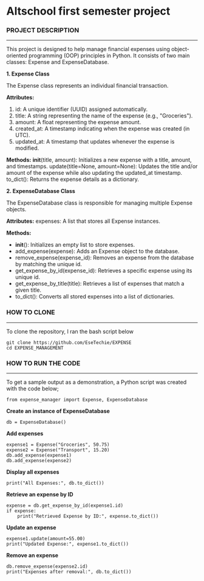 # **Altschool first semester project**

### PROJECT DESCRIPTION
---

This project is designed to help manage financial expenses using object-oriented programming (OOP) principles in Python. It consists of two main classes: Expense and ExpenseDatabase.

**1. Expense Class**

The Expense class represents an individual financial transaction.

**Attributes:**

1. id: A unique identifier (UUID) assigned automatically.
2. title: A string representing the name of the expense (e.g., "Groceries").
3. amount: A float representing the expense amount.
4. created_at: A timestamp indicating when the expense was created (in UTC).
5. updated_at: A timestamp that updates whenever the expense is modified.
   
**Methods:**
__init__(title, amount): Initializes a new expense with a title, amount, and timestamps.
update(title=None, amount=None): Updates the title and/or amount of the expense while also updating the updated_at timestamp.
to_dict(): Returns the expense details as a dictionary.

**2. ExpenseDatabase Class**

The ExpenseDatabase class is responsible for managing multiple Expense objects.

**Attributes:**
expenses: A list that stores all Expense instances.

**Methods:**

- __init__(): Initializes an empty list to store expenses.
- add_expense(expense): Adds an Expense object to the database.
- remove_expense(expense_id): Removes an expense from the database by matching the unique id.
- get_expense_by_id(expense_id): Retrieves a specific expense using its unique id.
- get_expense_by_title(title): Retrieves a list of expenses that match a given title.
- to_dict(): Converts all stored expenses into a list of dictionaries.

### HOW TO CLONE
---

To clone the repository, I ran the bash script below 
```
git clone https://github.com/EseTechie/EXPENSE
cd EXPENSE_MANAGEMENT
```

### HOW TO RUN THE CODE
---

To get a sample output as a demonstration, a Python script was created with the code below;
```
from expense_manager import Expense, ExpenseDatabase
```
**Create an instance of ExpenseDatabase**
```
db = ExpenseDatabase()
```
**Add expenses**
```
expense1 = Expense("Groceries", 50.75)
expense2 = Expense("Transport", 15.20)
db.add_expense(expense1)
db.add_expense(expense2)
```

**Display all expenses**
```
print("All Expenses:", db.to_dict())
```

**Retrieve an expense by ID**
```
expense = db.get_expense_by_id(expense1.id)
if expense:
    print("Retrieved Expense by ID:", expense.to_dict())
```

**Update an expense**
```
expense1.update(amount=55.00)
print("Updated Expense:", expense1.to_dict())
```

**Remove an expense**
```
db.remove_expense(expense2.id)
print("Expenses after removal:", db.to_dict())
```


